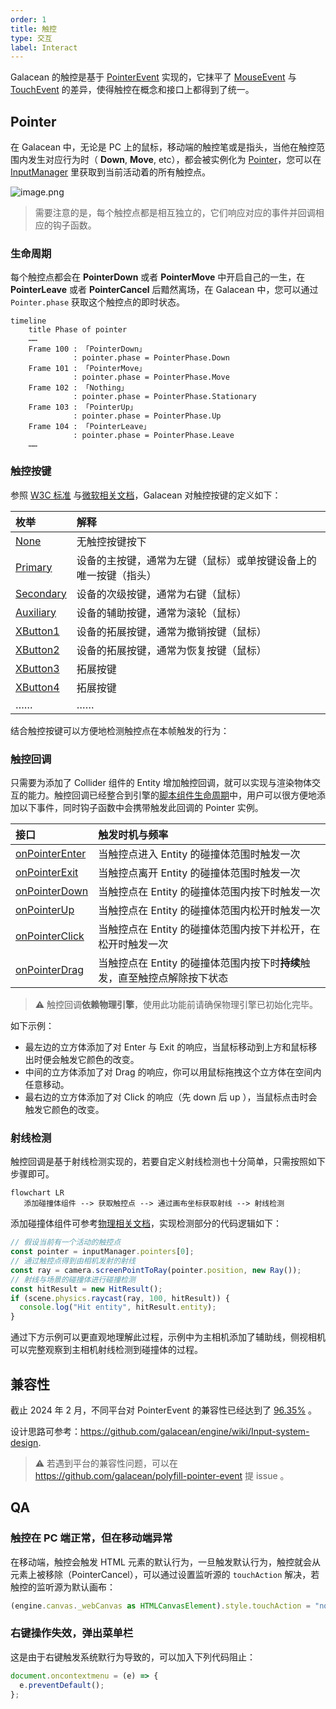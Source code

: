 ```yaml
---
order: 1
title: 触控
type: 交互
label: Interact
---
```


Galacean 的触控是基于 [PointerEvent](https://www.w3.org/TR/pointerevents3/) 实现的，它抹平了 [MouseEvent](https://developer.mozilla.org/zh-CN/docs/Web/API/MouseEvent) 与 [TouchEvent](https://developer.mozilla.org/zh-CN/docs/Web/API/TouchEvent) 的差异，使得触控在概念和接口上都得到了统一。

## Pointer

在 Galacean 中，无论是 PC 上的鼠标，移动端的触控笔或是指头，当他在触控范围内发生对应行为时（ **Down**, **Move**, etc），都会被实例化为 [Pointer](/apis/core/#Pointer)，您可以在 [InputManager](/apis/core/#InputManager) 里获取到当前活动着的所有触控点。

<img src="https://mdn.alipayobjects.com/huamei_yo47yq/afts/img/A*k6_aRKNVxGkAAAAAAAAAAAAADhuCAQ/original" alt="image.png"  />

> 需要注意的是，每个触控点都是相互独立的，它们响应对应的事件并回调相应的钩子函数。

### 生命周期

每个触控点都会在 **PointerDown** 或者 **PointerMove** 中开启自己的一生，在 **PointerLeave** 或者 **PointerCancel** 后黯然离场，在 Galacean 中，您可以通过 `Pointer.phase` 获取这个触控点的即时状态。

```mermaid
timeline
    title Phase of pointer
    ……
    Frame 100 : 「PointerDown」
              : pointer.phase = PointerPhase.Down
    Frame 101 : 「PointerMove」
              : pointer.phase = PointerPhase.Move
    Frame 102 : 「Nothing」
              : pointer.phase = PointerPhase.Stationary
    Frame 103 : 「PointerUp」
              : pointer.phase = PointerPhase.Up
    Frame 104 : 「PointerLeave」
              : pointer.phase = PointerPhase.Leave
    ……
```

<playground src="input-log.ts"></playground>

### 触控按键

参照 [W3C 标准](https://www.w3.org/TR/uievents/#dom-mouseevent-button) 与[微软相关文档](https://learn.microsoft.com/en-us/dotnet/api/system.windows.input.mousebutton?view=windowsdesktop-6.0)，Galacean 对触控按键的定义如下：

| 枚举                                            | 解释                                                             |
| :---------------------------------------------- | :--------------------------------------------------------------- |
| [None](/apis/core/#PointerButton-None)           | 无触控按键按下                                                   |
| [Primary](/apis/core/#PointerButton-Primary)     | 设备的主按键，通常为左键（鼠标）或单按键设备上的唯一按键（指头） |
| [Secondary](/apis/core/#PointerButton-Secondary) | 设备的次级按键，通常为右键（鼠标）                               |
| [Auxiliary](/apis/core/#PointerButton-Auxiliary) | 设备的辅助按键，通常为滚轮（鼠标）                               |
| [XButton1](/apis/core/#PointerButton-XButton1)   | 设备的拓展按键，通常为撤销按键（鼠标）                           |
| [XButton2](/apis/core/#PointerButton-XButton2)   | 设备的拓展按键，通常为恢复按键（鼠标）                           |
| [XButton3](/apis/core/#PointerButton-XButton3)   | 拓展按键                                                         |
| [XButton4](/apis/core/#PointerButton-XButton4)   | 拓展按键                                                         |
| ……                                              | ……                                                               |

结合触控按键可以方便地检测触控点在本帧触发的行为：

<playground src="input-pointerButton.ts"></playground>

### 触控回调

只需要为添加了 Collider 组件的 Entity 增加触控回调，就可以实现与渲染物体交互的能力。触控回调已经整合到引擎的[脚本组件生命周期](/docs/script#组件生命周期函数)中，用户可以很方便地添加以下事件，同时钩子函数中会携带触发此回调的 Pointer 实例。

| 接口                                               | 触发时机与频率                                                             |
| :------------------------------------------------- | :------------------------------------------------------------------------- |
| [onPointerEnter](/apis/core/#Script-onPointerEnter) | 当触控点进入 Entity 的碰撞体范围时触发一次                                 |
| [onPointerExit](/apis/core/#Script-onPointerExit)   | 当触控点离开 Entity 的碰撞体范围时触发一次                                 |
| [onPointerDown](/apis/core/#Script-onPointerDown)   | 当触控点在 Entity 的碰撞体范围内按下时触发一次                             |
| [onPointerUp](/apis/core/#Script-onPointerUp)       | 当触控点在 Entity 的碰撞体范围内松开时触发一次                             |
| [onPointerClick](/apis/core/#Script-onPointerClick) | 当触控点在 Entity 的碰撞体范围内按下并松开，在松开时触发一次               |
| [onPointerDrag](/apis/core/#Script-onPointerDrag)   | 当触控点在 Entity 的碰撞体范围内按下时**持续**触发，直至触控点解除按下状态 |

> ⚠️ 触控回调**依赖物理引擎**，使用此功能前请确保物理引擎已初始化完毕。

如下示例：

- 最左边的立方体添加了对 Enter 与 Exit 的响应，当鼠标移动到上方和鼠标移出时便会触发它颜色的改变。
- 中间的立方体添加了对 Drag 的响应，你可以用鼠标拖拽这个立方体在空间内任意移动。
- 最右边的立方体添加了对 Click 的响应（先 down 后 up ），当鼠标点击时会触发它颜色的改变。

<playground src="input-pointer.ts"></playground>

### 射线检测

触控回调是基于射线检测实现的，若要自定义射线检测也十分简单，只需按照如下步骤即可。

```mermaid
flowchart LR
   添加碰撞体组件 --> 获取触控点 --> 通过画布坐标获取射线 --> 射线检测
```

添加碰撞体组件可参考[物理相关文档](/docs/physics-collider)，实现检测部分的代码逻辑如下：

```typescript
// 假设当前有一个活动的触控点
const pointer = inputManager.pointers[0];
// 通过触控点得到由相机发射的射线
const ray = camera.screenPointToRay(pointer.position, new Ray());
// 射线与场景的碰撞体进行碰撞检测
const hitResult = new HitResult();
if (scene.physics.raycast(ray, 100, hitResult)) {
  console.log("Hit entity", hitResult.entity);
}
```

通过下方示例可以更直观地理解此过程，示例中为主相机添加了辅助线，侧视相机可以完整观察到主相机射线检测到碰撞体的过程。

<playground src="input-pointerRaycast.ts"></playground>

## 兼容性

截止 2024 年 2 月，不同平台对 PointerEvent 的兼容性已经达到了 [96.35%](https://caniuse.com/?search=PointerEvent) 。

设计思路可参考：https://github.com/galacean/engine/wiki/Input-system-design.

> ⚠️ 若遇到平台的兼容性问题，可以在 https://github.com/galacean/polyfill-pointer-event 提 issue 。

## QA

### 触控在 PC 端正常，但在移动端异常

在移动端，触控会触发 HTML 元素的默认行为，一旦触发默认行为，触控就会从元素上被移除（PointerCancel），可以通过设置监听源的 `touchAction` 解决，若触控的监听源为默认画布：

```typescript
(engine.canvas._webCanvas as HTMLCanvasElement).style.touchAction = "none";
```

### 右键操作失效，弹出菜单栏

这是由于右键触发系统默行为导致的，可以加入下列代码阻止：

```typescript
document.oncontextmenu = (e) => {
  e.preventDefault();
};
```
